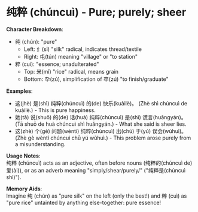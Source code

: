 # **纯粹 (chúncuì) - Pure; purely; sheer**

**Character Breakdown**:  
- 纯 (chún): "pure"
  - Left: 纟(sī) "silk" radical, indicates thread/textile
  - Right: 屯(tún) meaning "village" or "to station"  
- 粹 (cuì): "essence; unadulterated"
  - Top: 米(mǐ) "rice" radical, means grain
  - Bottom: 卆(zú), simplification of 卒(zú) "to finish/graduate"

**Examples**:  
- 这(jhè) 是(shì) 纯粹(chúncuì) 的(de) 快乐(kuàilè)。 (Zhè shì chúncuì de kuàilè.) - This is pure happiness.  
- 她(tā) 说(shuō) 的(de) 话(huà) 纯粹(chúncuì) 是(shì) 谎言(huǎngyán)。 (Tā shuō de huà chúncuì shì huǎngyán.) - What she said is sheer lies.  
- 这(zhè) 个(gè) 问题(wèntí) 纯粹(chúncuì) 出(chū) 于(yú) 误会(wùhuì)。 (Zhè gè wèntí chúncuì chū yú wùhuì.) - This problem arose purely from a misunderstanding.

**Usage Notes**:  
纯粹 (chúncuì) acts as an adjective, often before nouns (纯粹的(chúncuì de) 爱(ài)), or as an adverb meaning "simply/shear/purely/" ("纯粹是(chúncuì shì)").

**Memory Aids**:  
Imagine 纯 (chún) as "pure silk" on the left (only the best!) and 粹 (cuì) as "pure rice" untainted by anything else-together: pure essence!